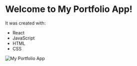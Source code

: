 <h1>Welcome to My Portfolio App!</h1>
<p>It was created with:</p>
<ul>
  <li>React</li>
  <li>JavaScript</li>
  <li>HTML</li>
  <li>CSS</li>
</ul>
<img src="https://res.cloudinary.com/dbkm7uvzx/image/upload/v1681756417/react_2_t6az8z.png" alt="My Portfolio App">
